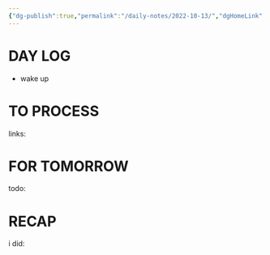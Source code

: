 ```yaml
---
{"dg-publish":true,"permalink":"/daily-notes/2022-10-13/","dgHomeLink":true,"dgPassFrontmatter":false}
---
```



# DAY LOG
- wake up
# TO PROCESS
links:
# FOR TOMORROW
todo:
# RECAP
i did:


